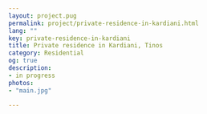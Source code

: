 ```yaml
---
layout: project.pug
permalink: project/private-residence-in-kardiani.html
lang: ""
key: private-residence-in-kardiani
title: Private residence in Kardiani, Tinos
category: Residential
og: true
description:
- in progress
photos:
- "main.jpg"

---
```

